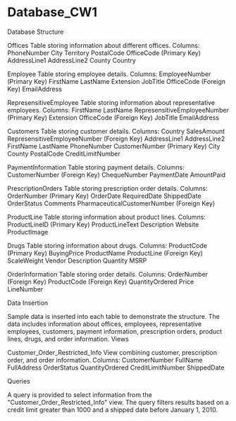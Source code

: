 # Database_CW1

Database Structure

Offices
  Table storing information about different offices.
Columns:
  PhoneNumber
  City
  Territory
  PostalCode
  OfficeCode (Primary Key)
  AddressLine1
  AddressLine2
  County
  Country
  
Employee
  Table storing employee details.
Columns:
  EmployeeNumber (Primary Key)
  FirstName
  LastName
  Extension
  JobTitle
  OfficeCode (Foreign Key)
  EmailAddress
  
RepresensitiveEmployee
  Table storing information about representative employees.
Columns:
  FirstName
  LastName
  RepresensitiveEmployeeNumber (Primary Key)
  Extension
  OfficeCode (Foreign Key)
  JobTitle
  EmailAddress
  
Customers
  Table storing customer details.
Columns:
  Country
  SalesAmount
  RepresensitiveEmployeeNumber (Foreign Key)
  AddressLine1
  AddressLine2
  FirstName
  LastName
  PhoneNumber
  CustomerNumber (Primary Key)
  City
  County
  PostalCode
  CreditLimitNumber
  
PaymentInformation
  Table storing payment details.
Columns:
  CustomerNumber (Foreign Key)
  ChequeNumber
  PaymentDate
  AmountPaid
  
PrescriptionOrders
  Table storing prescription order details.
Columns:
  OrderNumber (Primary Key)
  OrderDate
  RequiredDate
  ShippedDate
  OrderStatus
  Comments
  PharmaceuticalCustomerNumber (Foreign Key)
  
ProductLine
  Table storing information about product lines.
Columns:
  ProductLineID (Primary Key)
  ProductLineText
  Description
  Website
  ProductImage
  
Drugs
  Table storing information about drugs.
Columns:
  ProductCode (Primary Key)
  BuyingPrice
  ProductName
  ProductLine (Foreign Key)
  ScaleWeight
  Vendor
  Description
  Quantity
  MSRP
  
OrderInformation
  Table storing order details.
Columns:
  OrderNumber (Foreign Key)
  ProductCode (Foreign Key)
  QuantityOrdered
  Price
  LineNumber

  
Data Insertion

Sample data is inserted into each table to demonstrate the structure.
The data includes information about offices, employees, representative employees, customers, payment information, prescription orders, product lines, drugs, and order information.
Views

Customer_Order_Restricted_Info
  View combining customer, prescription order, and order information.
Columns:
  CustomerNumber
  FullName
  FullAddress
  OrderStatus
  QuantityOrdered
  CreditLimitNumber
  ShippedDate

Queries

A query is provided to select information from the "Customer_Order_Restricted_Info" view.
The query filters results based on a credit limit greater than 1000 and a shipped date before January 1, 2010.
